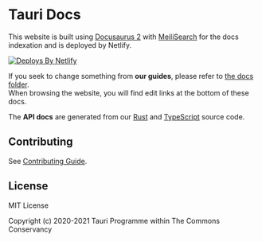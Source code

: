 # Tauri Docs

This website is built using [Docusaurus 2] with [MeiliSearch] for the docs indexation and is deployed by Netlify.

[![Deploys By Netlify](https://www.netlify.com/img/global/badges/netlify-light.svg)](https://www.netlify.com)

If you seek to change something from **our guides**, please refer to [the docs folder]. \
When browsing the website, you will find edit links at the bottom of these docs.

The **API docs** are generated from our [Rust] and [TypeScript] source code.

## Contributing

See [Contributing Guide].

## License

MIT License

Copyright (c) 2020-2021 Tauri Programme within The Commons Conservancy

[Docusaurus 2]: https://v2.docusaurus.io/
[MeiliSearch]: https://github.com/meilisearch/
[the docs folder]: ./docs
[TypeScript]: https://github.com/tauri-apps/tauri/tree/dev/tooling/api
[Rust]: https://github.com/tauri-apps/tauri/tree/dev/core/tauri
[Contributing Guide]: ./.github/CONTRIBUTING.md
